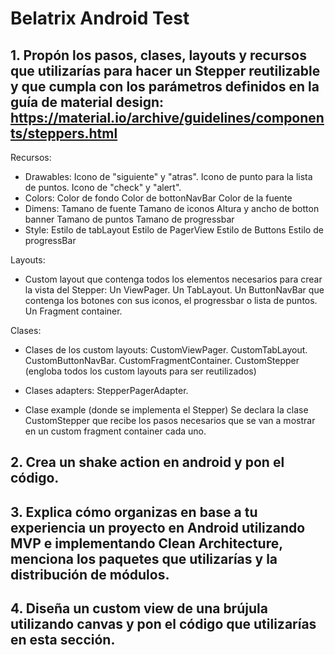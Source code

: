 # Belatrix Android Test

## 1. Propón los pasos, clases, layouts y recursos que utilizarías para hacer un Stepper reutilizable y que cumpla con los parámetros definidos en la guía de material design: https://material.io/archive/guidelines/components/steppers.html

Recursos:
- Drawables:
    Icono de "siguiente" y "atras".
    Icono de punto para la lista de puntos.
    Icono de "check" y "alert".
- Colors:
    Color de fondo
    Color de bottonNavBar
    Color de la fuente
- Dimens:
    Tamano de fuente
    Tamano de iconos
    Altura y ancho de botton banner
    Tamano de puntos 
    Tamano de progressbar
- Style: 
    Estilo de tabLayout
    Estilo de PagerView
    Estilo de Buttons
    Estilo de progressBar
    
Layouts: 
- Custom layout que contenga todos los elementos necesarios para crear la vista del Stepper:
    Un ViewPager. 
    Un TabLayout.
    Un ButtonNavBar que contenga los botones con sus iconos, el progressbar o lista de puntos.
    Un Fragment container.

Clases:
- Clases de los custom layouts:
    CustomViewPager.
    CustomTabLayout.
    CustomButtonNavBar.
    CustomFragmentContainer.
    CustomStepper (engloba todos los custom layouts para ser reutilizados)
    
- Clases adapters:
    StepperPagerAdapter.
    
- Clase example (donde se implementa el Stepper)
    Se declara la clase CustomStepper que recibe los pasos necesarios que se van a mostrar en un custom fragment container cada uno.
    
## 2. Crea un shake action en android y pon el código.

## 3. Explica cómo organizas en base a tu experiencia un proyecto en Android utilizando MVP e implementando Clean Architecture, menciona los paquetes que utilizarías y la distribución de módulos.

## 4. Diseña un custom view de una brújula utilizando canvas y pon el código que utilizarías en esta sección.
